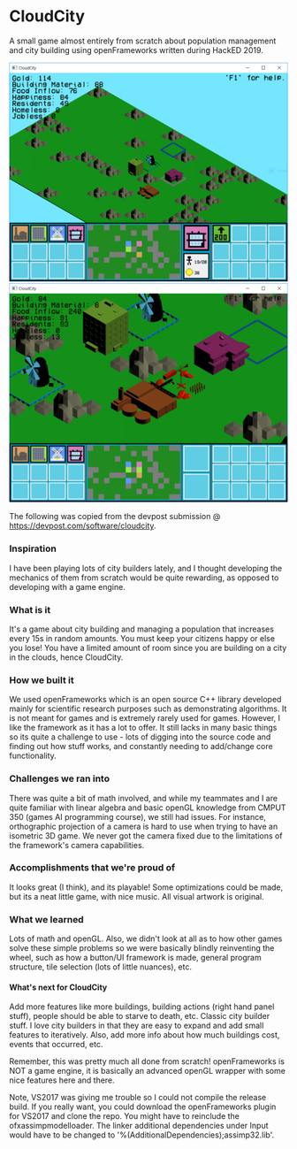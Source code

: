 # CloudCity
A small game almost entirely from scratch about population management and city building using openFrameworks written during HackED 2019.

![](https://github.com/nickdchee/CityBuilderRTS/blob/master/readmeImages/ScreenCap1.PNG)
![](https://github.com/nickdchee/CityBuilderRTS/blob/master/readmeImages/ScreenCap2.PNG)

The following was copied from the devpost submission @ https://devpost.com/software/cloudcity.

### Inspiration
I have been playing lots of city builders lately, and I thought developing the mechanics of them from scratch would be quite rewarding, as opposed to developing with a game engine.

### What is it
It's a game about city building and managing a population that increases every 15s in random amounts. You must keep your citizens happy or else you lose! You have a limited amount of room since you are building on a city in the clouds, hence CloudCity.

### How we built it
We used openFrameworks which is an open source C++ library developed mainly for scientific research purposes such as demonstrating algorithms. It is not meant for games and is extremely rarely used for games. However, I like the framework as it has a lot to offer. It still lacks in many basic things so its quite a challenge to use - lots of digging into the source code and finding out how stuff works, and constantly needing to add/change core functionality.

### Challenges we ran into
There was quite a bit of math involved, and while my teammates and I are quite familiar with linear algebra and basic openGL knowledge from CMPUT 350 (games AI programming course), we still had issues. For instance, orthographic projection of a camera is hard to use when trying to have an isometric 3D game. We never got the camera fixed due to the limitations of the framework's camera capabilities.

### Accomplishments that we're proud of
It looks great (I think), and its playable! Some optimizations could be made, but its a neat little game, with nice music. All visual artwork is original.

### What we learned
Lots of math and openGL. Also, we didn't look at all as to how other games solve these simple problems so we were basically blindly reinventing the wheel, such as how a button/UI framework is made, general program structure, tile selection (lots of little nuances), etc.

#### What's next for CloudCity
Add more features like more buildings, building actions (right hand panel stuff), people should be able to starve to death, etc. Classic city builder stuff. I love city builders in that they are easy to expand and add small features to iteratively. Also, add more info about how much buildings cost, events that occurred, etc. 

Remember, this was pretty much all done from scratch! openFrameworks is NOT a game engine, it is basically an advanced openGL wrapper with some nice features here and there.

Note, VS2017 was giving me trouble so I could not compile the release build. If you really want, you could download the openFrameworks plugin for VS2017 and clone the repo. You might have to reinclude the ofxassimpmodelloader. The linker additional dependencies under Input would have to be changed to '%(AdditionalDependencies);assimp32.lib'. 

